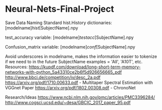 # Neural-Nets-Final-Project

Save Data Naming Standard
  hist.History dictionaries:
  [modelname]_hist_[SubjectName].npy
  
  test_accuracy variable:
  [modelname]_testacc_[SubjectName].npy

  Confusion_matrix variable:
  [modelname]_conf_[SubjectName].npy
  
  Avoid underscores in modelname, makes the information easier to tokenize if we need to in the future
  SubjectName examples = 'All', 'A10T', etc.
Resources:
https://kupdf.com/download/long-short-term-memory-networks-with-python_5a43310ce2b6f5d926656665_pdf
http://www.bbci.de/competition/iv/desc_2a.pdf
https://arxiv.org/pdf/1710.00633.pdf - Multitaper Spectral Estimation with VGGnet Paper
https://arxiv.org/pdf/1802.00308.pdf - ChronoNet



Research/Ideas
https://www.ncbi.nlm.nih.gov/pmc/articles/PMC3396284/
http://www.cogsci.ucsd.edu/~desa/GBCIC_2017_paper_95.pdf
